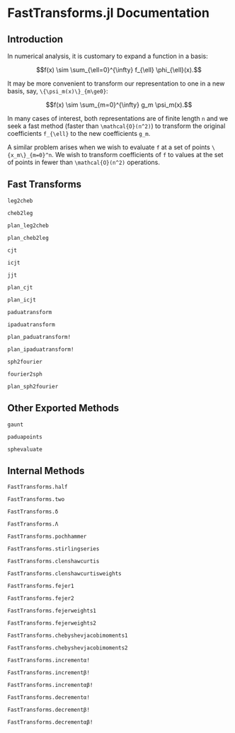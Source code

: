 # FastTransforms.jl Documentation

## Introduction

In numerical analysis, it is customary to expand a function in a basis:
```math
f(x) \sim \sum_{\ell=0}^{\infty} f_{\ell} \phi_{\ell}(x).
```
It may be more convenient to transform our representation to one in a new basis, say, ``\{\psi_m(x)\}_{m\ge0}``:
```math
f(x) \sim \sum_{m=0}^{\infty} g_m \psi_m(x).
```
In many cases of interest, both representations are of finite length ``n`` and we seek a fast method (faster than ``\mathcal{O}(n^2)``) to transform the original coefficients ``f_{\ell}`` to the new coefficients ``g_m``.

A similar problem arises when we wish to evaluate ``f`` at a set of points ``\{x_m\}_{m=0}^n``. We wish to transform coefficients of ``f`` to values at the set of points in fewer than ``\mathcal{O}(n^2)`` operations.

## Fast Transforms

```@docs
leg2cheb
```

```@docs
cheb2leg
```

```@docs
plan_leg2cheb
```

```@docs
plan_cheb2leg
```

```@docs
cjt
```

```@docs
icjt
```

```@docs
jjt
```

```@docs
plan_cjt
```

```@docs
plan_icjt
```

```@docs
paduatransform
```

```@docs
ipaduatransform
```

```@docs
plan_paduatransform!
```

```@docs
plan_ipaduatransform!
```

```@docs
sph2fourier
```

```@docs
fourier2sph
```

```@docs
plan_sph2fourier
```

## Other Exported Methods

```@docs
gaunt
```

```@docs
paduapoints
```

```@docs
sphevaluate
```

## Internal Methods

```@docs
FastTransforms.half
```

```@docs
FastTransforms.two
```

```@docs
FastTransforms.δ
```

```@docs
FastTransforms.Λ
```

```@docs
FastTransforms.pochhammer
```

```@docs
FastTransforms.stirlingseries
```

```@docs
FastTransforms.clenshawcurtis
```

```@docs
FastTransforms.clenshawcurtisweights
```

```@docs
FastTransforms.fejer1
```

```@docs
FastTransforms.fejer2
```

```@docs
FastTransforms.fejerweights1
```

```@docs
FastTransforms.fejerweights2
```

```@docs
FastTransforms.chebyshevjacobimoments1
```

```@docs
FastTransforms.chebyshevjacobimoments2
```

```@docs
FastTransforms.incrementα!
```

```@docs
FastTransforms.incrementβ!
```

```@docs
FastTransforms.incrementαβ!
```

```@docs
FastTransforms.decrementα!
```

```@docs
FastTransforms.decrementβ!
```

```@docs
FastTransforms.decrementαβ!
```
